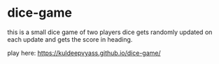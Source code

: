 # dice-game
this is a small dice game of two players dice gets randomly updated on each update and gets the score in heading.


play here: https://kuldeepvyass.github.io/dice-game/ 

